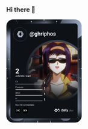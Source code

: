 ### Hi there 👋

<a href="https://app.daily.dev/ghriphos"><img src="https://github.com/Ghriphos/Ghriphos/blob/main/devcard.svg" width="200" alt="Luis Melo's Dev Card"/></a>
<!--
**Ghriphos/Ghriphos** is a ✨ _special_ ✨ repository because its `README.md` (this file) appears on your GitHub profile.

Here are some ideas to get you started:

- 🔭 I’m currently working on ...
- 🌱 I’m currently learning ...
- 👯 I’m looking to collaborate on ...
- 🤔 I’m looking for help with ...
- 💬 Ask me about ...
- 📫 How to reach me: ...
- 😄 Pronouns: ...
- ⚡ Fun fact: ...
-->
